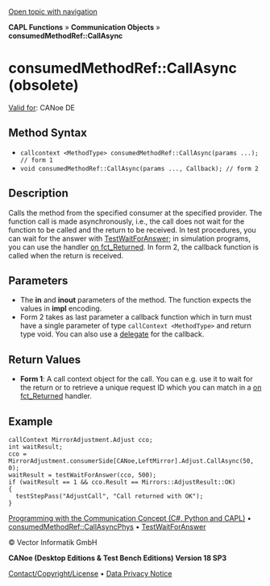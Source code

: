 [Open topic with navigation](../../../../../CANoeDEFamily.htm#Topics/CAPLFunctions/CommunicationObjects/Methods/CAPLfunctionConsumedMethodRefCallAsync.md)

**CAPL Functions** » **Communication Objects** » **consumedMethodRef::CallAsync**

# consumedMethodRef::CallAsync (obsolete)

[Valid for](../../../Shared/FeatureAvailability.md): CANoe DE

## Method Syntax

- `callcontext <MethodType> consumedMethodRef::CallAsync(params ...); // form 1`
- `void consumedMethodRef::CallAsync(params ..., Callback); // form 2`

## Description

Calls the method from the specified consumer at the specified provider. The function call is made asynchronously, i.e., the call does not wait for the function to be called and the return to be received. In test procedures, you can wait for the answer with [TestWaitForAnswer](../../Test/Functions/CAPLfunctionTestWaitForAnswer.md); in simulation programs, you can use the handler [on fct_Returned](../EventProcedures/CAPLfunctionOnfctReturned.md). In form 2, the callback function is called when the return is received.

## Parameters

- The **in** and **inout** parameters of the method. The function expects the values in **impl** encoding.
- Form 2 takes as last parameter a callback function which in turn must have a single parameter of type `callContext <MethodType>` and return type void. You can also use a [delegate](../../../Shared/CAPL/General/Delegates.md) for the callback.

## Return Values

- **Form 1**: A call context object for the call. You can e.g. use it to wait for the return or to retrieve a unique request ID which you can match in a [on fct_Returned](../EventProcedures/CAPLfunctionOnfctReturned.md) handler.

## Example

```plaintext
callContext MirrorAdjustment.Adjust cco;
int waitResult;
cco = MirrorAdjustment.consumerSide[CANoe,LeftMirror].Adjust.CallAsync(50, 0);
waitResult = testWaitForAnswer(cco, 500);
if (waitResult == 1 && cco.Result == Mirrors::AdjustResult::OK)
{
  testStepPass("AdjustCall", "Call returned with OK");
}
```

[Programming with the Communication Concept (C#, Python and CAPL)](../../../CANoeCANalyzer/CommunicationConcept/Programming/CCP.md) • [consumedMethodRef::CallAsyncPhys](CAPLfunctionConsumedMethodRefCallAsyncPhys.md) • [TestWaitForAnswer](../../Test/Functions/CAPLfunctionTestWaitForAnswer.md)

© Vector Informatik GmbH

**CANoe (Desktop Editions & Test Bench Editions) Version 18 SP3**

[Contact/Copyright/License](../../../Shared/ContactCopyrightLicense.md) • [Data Privacy Notice](https://www.vector.com/int/en/company/get-info/privacy-policy/)